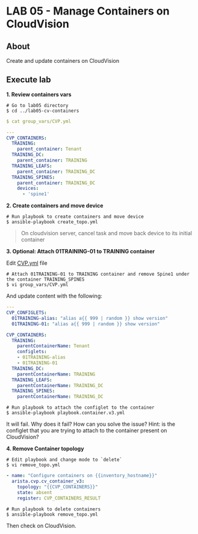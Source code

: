 # LAB 05 - Manage Containers on CloudVision

## About

Create and update containers on CloudVision

## Execute lab

__1. Review containers vars__

```shell
# Go to lab05 directory
$ cd ../lab05-cv-containers
```

```yaml
$ cat group_vars/CVP.yml

---
CVP_CONTAINERS:
  TRAINING:
    parent_container: Tenant
  TRAINING_DC:
    parent_container: TRAINING
  TRAINING_LEAFS:
    parent_container: TRAINING_DC
  TRAINING_SPINES:
    parent_container: TRAINING_DC
    devices:
      - 'spine1'
```

__2. Create containers and move device__

```shell
# Run playbook to create containers and move device
$ ansible-playbook create_topo.yml
```

> On cloudvision server, cancel task and move back device to its initial container

__3. Optional: Attach 01TRAINING-01 to TRAINING container__

Edit [CVP.yml](group_vars/CVP.yml) file

```shell
# Attach 01TRAINING-01 to TRAINING container and remove Spine1 under the container TRAINING_SPINES
$ vi group_vars/CVP.yml
```

And update content with the following:

```yaml
---
CVP_CONFIGLETS:
  01TRAINING-alias: "alias a{{ 999 | random }} show version"
  01TRAINING-01: "alias a{{ 999 | random }} show version"

CVP_CONTAINERS:
  TRAINING:
    parentContainerName: Tenant
    configlets:
    - 01TRAINING-alias
    - 01TRAINING-01
  TRAINING_DC:
    parentContainerName: TRAINING
  TRAINING_LEAFS:
    parentContainerName: TRAINING_DC
  TRAINING_SPINES:
    parentContainerName: TRAINING_DC
```

```shell
# Run playbook to attach the configlet to the container
$ ansible-playbook playbook.container.v3.yml
```

It will fail. Why does it fail? How can you solve the issue?
Hint: is the configlet that you are trying to attach to the container present on CloudVision?

__4. Remove Container topology__

```shell
# Edit playbook and change mode to `delete`
$ vi remove_topo.yml
```

```yaml
- name: "Configure containers on {{inventory_hostname}}"
  arista.cvp.cv_container_v3:
    topology: "{{CVP_CONTAINERS}}"
    state: absent
    register: CVP_CONTAINERS_RESULT
```

```shell
# Run playbook to delete containers
$ ansible-playbook remove_topo.yml
```

Then check on CloudVision.
